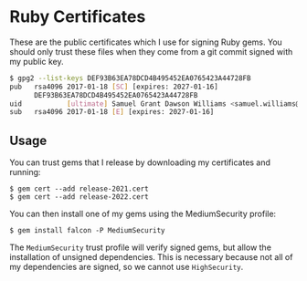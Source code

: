 # Ruby Certificates

These are the public certificates which I use for signing Ruby gems. You should only trust these files when they come from a git commit signed with my public key.

```bash
$ gpg2 --list-keys DEF93B63EA78DCD4B495452EA0765423A44728FB
pub   rsa4096 2017-01-18 [SC] [expires: 2027-01-16]
      DEF93B63EA78DCD4B495452EA0765423A44728FB
uid           [ultimate] Samuel Grant Dawson Williams <samuel.williams@oriontransfer.co.nz>
sub   rsa4096 2017-01-18 [E] [expires: 2027-01-16]
```

## Usage

You can trust gems that I release by downloading my certificates and running:

```
$ gem cert --add release-2021.cert
$ gem cert --add release-2022.cert
```

You can then install one of my gems using the MediumSecurity profile:

```
$ gem install falcon -P MediumSecurity
```

The `MediumSecurity` trust profile will verify signed gems, but allow the installation of unsigned dependencies. This is necessary because not all of my dependencies are signed, so we cannot use `HighSecurity`.
